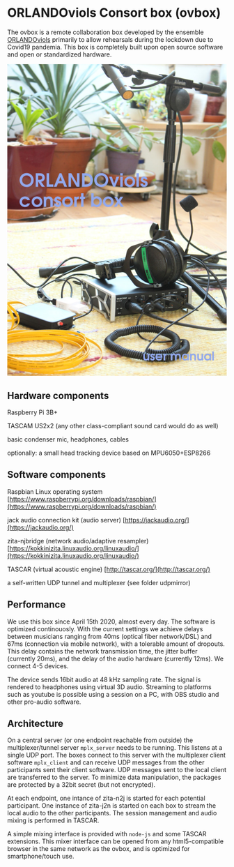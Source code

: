 # ORLANDOviols Consort box (ovbox)

The ovbox is a remote collaboration box developed by the ensemble [ORLANDOviols](http://orlandoviols.com) primarily to allow rehearsals during the lockdown due to Covid19 pandemia. This box is completely built upon open source software and open or standardized hardware.

![consortbox](doc/consortbox.jpg)

## Hardware components

Raspberry Pi 3B+

TASCAM US2x2 (any other class-compliant sound card would do as well)

basic condenser mic, headphones, cables

optionally: a small head tracking device based on MPU6050+ESP8266



## Software components

Raspbian Linux operating system
[https://www.raspberrypi.org/downloads/raspbian/](https://www.raspberrypi.org/downloads/raspbian/)

jack audio connection kit (audio server)
[https://jackaudio.org/](https://jackaudio.org/)

zita-njbridge (network audio/adaptive resampler)
[https://kokkinizita.linuxaudio.org/linuxaudio/](https://kokkinizita.linuxaudio.org/linuxaudio/)

TASCAR (virtual acoustic engine)
[http://tascar.org/](http://tascar.org/)

a self-written UDP tunnel and multiplexer (see folder udpmirror)


## Performance

We use this box since April 15th 2020, almost every day. The software is optimized continouosly. With the current settings we achieve delays between musicians ranging from 40ms (optical fiber network/DSL) and 67ms (connection via mobile network), with a tolerable amount of dropouts. This delay contains the network transmission time, the jitter buffer (currently 20ms), and the delay of the audio hardware (currently 12ms). We connect 4-5 devices.

The device sends 16bit audio at 48 kHz sampling rate. The signal is rendered to headphones using virtual 3D audio. Streaming to platforms such as youtube is possible using a session on a PC, with OBS studio and other pro-audio software.

## Architecture

On a central server (or one endpoint reachable from outside) the multiplexer/tunnel server `mplx_server` needs to be running. This listens at a single UDP port. The boxes connect to this server with the multiplexer client software `mplx_client` and  can receive UDP messages from the other participants sent their client software. UDP messages sent to the local client are transferred to the server. To minimize data manipulation, the packages are protected by a 32bit secret (but not encrypted).

At each endpoint, one intance of zita-n2j is started for each potential participant. One instance of zita-j2n is started on each box to stream the local audio to the other participants. The session management and audio mixing is performed in TASCAR.

A simple mixing interface is provided with `node-js` and some TASCAR extensions. This mixer interface can be opened from any html5-compatible browser in the same network as the ovbox, and is optimized for smartphone/touch use.